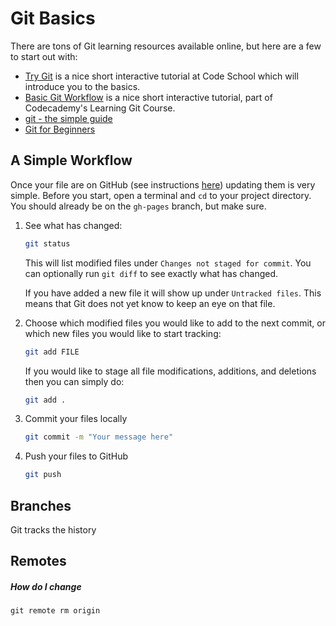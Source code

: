 Git Basics
==========


There are tons of Git learning resources available online, but here are a few to start out with:

-  [Try Git](https://www.codeschool.com/courses/try-git) is a nice short interactive tutorial at Code School which will introduce you to the basics.
- [Basic Git Workflow](https://www.codecademy.com/en/courses/learn-git/lessons/git-workflow/resume) is a nice short interactive tutorial, part of Codecademy's Learning Git Course.
- [git - the simple guide](https://rogerdudler.github.io/git-guide/)
- [Git for Beginners](http://www.sitepoint.com/git-for-beginners/)



A Simple Workflow
-----------------
  
Once your file are on GitHub (see instructions [here](GitHubPages)) updating them is very simple. Before you start, open a terminal and `cd`  to your project directory. You should already be on the `gh-pages` branch, but make sure.

1. See what has changed:

    ```bash
    git status
    ```
    
    This will list modified files under `Changes not staged for commit`. You can optionally run `git diff` to see exactly what has changed. 
    
    If you have added a new file it will show up under `Untracked files`. This means that Git does not yet know to keep an eye on that file.
    
2. Choose which modified files you would like to add to the next commit, or which new files you would like to start tracking:

    ```bash
    git add FILE
    ```

    If you would like to stage all file modifications, additions, and deletions then you can simply do:

    ```bash
    git add .
    ```

3. Commit your files locally
    
    ```bash
    git commit -m "Your message here"
    ```
    
4. Push your files to GitHub

    ```bash
    git push
    ```
    

 
 
Branches
--------

Git tracks the history 
 



Remotes
-------


##### How do I change 

```
git remote rm origin
```


